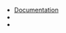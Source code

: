 <script>
    import { Switch, ActionIcon, Center } from '@svelteuidev/core'
    import { DiscordLogo, GithubLogo } from 'radix-icons-svelte'
    import Discord from '../components/svgs/Discord.svelte'

    const discordLogo = {
        bc: '#6875f5',
        '&:hover': {
            bc: '#5850ec'
        }
    }
</script>

- [Documentation](introduction)
- [<ActionIcon override={discordLogo} size='lg' color='blue' variant='filled'><Discord size={20} /></ActionIcon>](https://discord.gg/2J2xmzCS79)
- [<ActionIcon size='lg' color='dark' variant='outline'><GithubLogo size={20} /></ActionIcon>](https://github.com/svelteuidev/svelteui)
